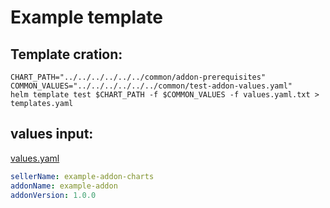 # Example template

## Template cration:

```shell
CHART_PATH="../../../../../../common/addon-prerequisites"
COMMON_VALUES="../../../../../../common/test-addon-values.yaml"
helm template test $CHART_PATH -f $COMMON_VALUES -f values.yaml.txt > templates.yaml
```

## values input:

[values.yaml](values.yaml.txt)

```yaml
sellerName: example-addon-charts
addonName: example-addon
addonVersion: 1.0.0
```
